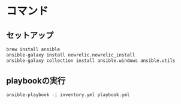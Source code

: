 # コマンド

## セットアップ

```sh
brew install ansible
ansible-galaxy install newrelic.newrelic_install
ansible-galaxy collection install ansible.windows ansible.utils
```

## playbookの実行

```sh
ansible-playbook -i inventory.yml playbook.yml
```
